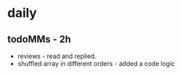 # daily

## todoMMs - 2h
* reviews - read and replied.
* shuffled array in different orders - added a code logic